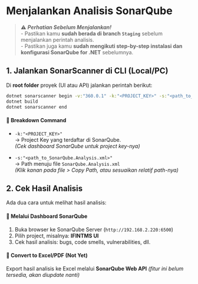 # Menjalankan Analisis SonarQube

> ⚠️ **_Perhatian Sebelum Menjalankan!_** <br> - Pastikan kamu **sudah berada di branch `Staging`** sebelum menjalankan perintah analisis. <br> - Pastikan juga kamu **sudah mengikuti step-by-step instalasi dan konfigurasi SonarQube for .NET** sebelumnya.

## 1. Jalankan SonarScanner di CLI (Local/PC)

Di **root folder** proyek (UI atau API) jalankan perintah berikut:

```bash
dotnet sonarscanner begin -v:"360.0.1" -k:"<PROJECT_KEY>" -s:"<path_to_SonarQube.Analysis.xml>"
dotnet build
dotnet sonarscanner end
```

#### 📌 Breakdown Command

-   `-k:"<PROJECT_KEY>"`  
    → Project Key yang terdaftar di SonarQube.  
    _(Cek dashboard SonarQube untuk project key-nya)_

-   `-s:"<path_to_SonarQube.Analysis.xml>"`  
    → Path menuju file `SonarQube.Analysis.xml`  
    _(Klik kanan pada file > Copy Path, atau sesuaikan relatif path-nya)_


## 2. Cek Hasil Analisis

Ada dua cara untuk melihat hasil analisis:

#### 🔹 Melalui Dashboard SonarQube

1. Buka browser ke SonarQube Server (`http://192.168.2.220:6500`)
2. Pilih project, misalnya: **IFINTMS UI**
3. Cek hasil analisis: bugs, code smells, vulnerabilities, dll.

#### 🔹 Convert to Excel/PDF (Not Yet)

Export hasil analisis ke Excel melalui **SonarQube Web API** _(fitur ini belum tersedia, akan diupdate nanti)_
